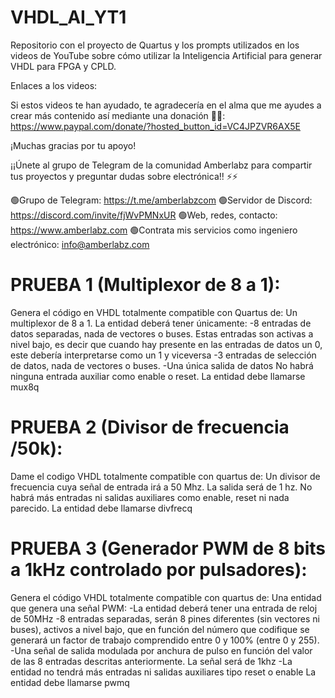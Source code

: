 # VHDL_AI_YT1
Repositorio con el proyecto de Quartus y los prompts utilizados en los videos de YouTube sobre cómo utilizar la Inteligencia Artificial para generar VHDL para FPGA y CPLD.

Enlaces a los videos:


Si estos videos te han ayudado, te agradecería en el alma que me ayudes a crear más contenido así mediante una donación 🙏💕: https://www.paypal.com/donate/?hosted_button_id=VC4JPZVR6AX5E

¡Muchas gracias por tu apoyo!

¡¡Únete al grupo de Telegram de la comunidad Amberlabz para compartir tus proyectos y preguntar dudas sobre electrónica!! ⚡⚡

🟢Grupo de Telegram: https://t.me/amberlabzcom
🟢Servidor de Discord: https://discord.com/invite/fjWvPMNxUR
🟢Web, redes, contacto: https://www.amberlabz.com
🟢Contrata mis servicios como ingeniero electrónico: info@amberlabz.com

# PRUEBA 1 (Multiplexor de 8 a 1):
Genera el código en VHDL totalmente compatible con Quartus de:
Un multiplexor de 8 a 1. La entidad deberá tener únicamente:
-8 entradas de datos separadas, nada de vectores o buses. Estas entradas son activas a nivel bajo, es decir que cuando hay presente en las entradas de datos un 0, este debería interpretarse como un 1 y viceversa
-3 entradas de selección de datos, nada de vectores o buses.
-Una única salida de datos
No habrá ninguna entrada auxiliar como enable o reset.
La entidad debe llamarse mux8q

# PRUEBA 2 (Divisor de frecuencia /50k):
Dame el codigo VHDL totalmente compatible con quartus de:
Un divisor de frecuencia cuya señal de entrada irá a 50 Mhz. La salida será de 1 hz.
No habrá más entradas ni salidas auxiliares como enable, reset ni nada parecido.
La entidad debe llamarse divfrecq

# PRUEBA 3 (Generador PWM de 8 bits a 1kHz controlado por pulsadores):
Genera el código VHDL totalmente compatible con quartus de:
Una entidad que genera una señal PWM:
-La entidad deberá tener una entrada de reloj de 50MHz 
-8 entradas separadas, serán 8 pines diferentes (sin vectores ni buses), activos a nivel bajo, que en función del número que codifique se generará un factor de trabajo comprendido entre 0 y 100% (entre 0 y 255). 
-Una señal de salida modulada por anchura de pulso en función del valor de las 8 entradas descritas anteriormente. La señal será de 1khz 
-La entidad no tendrá más entradas ni salidas auxiliares tipo reset o enable
La entidad debe llamarse pwmq
